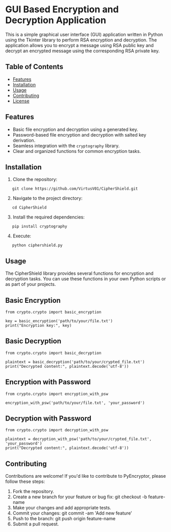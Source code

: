 # GUI Based Encryption and Decryption Application

This is a simple graphical user interface (GUI) application written in Python using the Tkinter library to perform RSA encryption and decryption. The application allows you to encrypt a message using RSA public key and decrypt an encrypted message using the corresponding RSA private key.

## Table of Contents

- [Features](#features)
- [Installation](#installation)
- [Usage](#usage)
- [Contributing](#contributing)
- [License](#license)

## Features

- Basic file encryption and decryption using a generated key.
- Password-based file encryption and decryption with salted key derivation.
- Seamless integration with the `cryptography` library.
- Clear and organized functions for common encryption tasks.

## Installation

1. Clone the repository:

```shell
   git clone https://github.com/VirtusV01/CipherShield.git

```
   
2. Navigate to the project directory:

```shell
   cd CipherShield

```
   
3. Install the required dependencies:

```shell
   pip install cryptography

```
4. Execute:

```shell
   python ciphershield.py

```

## Usage

The CipherShield library provides several functions for encryption and decryption tasks. You can use these functions in your own Python scripts or as part of your projects.

## Basic Encryption

```shell
from crypto.crypto import basic_encryption

key = basic_encryption('path/to/your/file.txt')
print("Encryption key:", key)

```
## Basic Decryption

```shell
from crypto.crypto import basic_decryption

plaintext = basic_decryption('path/to/your/crypted_file.txt')
print("Decrypted content:", plaintext.decode('utf-8'))

```
## Encryption with Password

```shell
from crypto.crypto import encryption_with_psw

encryption_with_psw('path/to/your/file.txt', 'your_password')

```

## Decryption with Password

```shell
from crypto.crypto import decryption_with_psw

plaintext = decryption_with_psw('path/to/your/crypted_file.txt', 'your_password')
print("Decrypted content:", plaintext.decode('utf-8'))

```


## Contributing

Contributions are welcome! If you'd like to contribute to PyEncryptor, please follow these steps:

1. Fork the repository.
2. Create a new branch for your feature or bug fix: git checkout -b feature-name
3. Make your changes and add appropriate tests.
4. Commit your changes: git commit -am 'Add new feature'
5. Push to the branch: git push origin feature-name
6. Submit a pull request.

